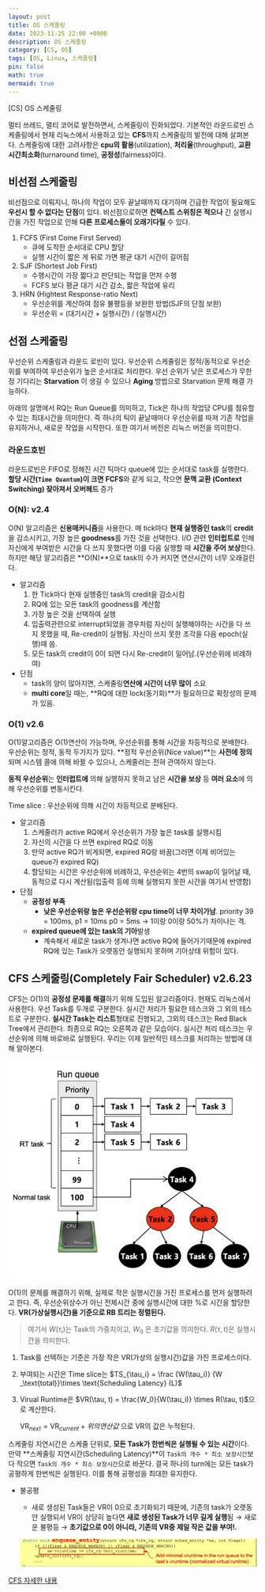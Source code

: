 ```yaml
---
layout: post
title: OS 스케줄링
date: 2023-11-25 22:00 +0900
description: OS 스케줄링
category: [CS, OS] 
tags: [OS, Linux, 스케줄링]
pin: false
math: true
mermaid: true
---
```

[CS] OS 스케줄링
<!--more-->


멀티 쓰레드, 멀티 코어로 발전하면서, 스케줄링이 진화되었다. 기본적인 라운드로빈 스케줄링에서 현재 리눅스에서 사용하고 있는 **CFS**까지 스케줄링의 발전에 대해 살펴본다. 스케줄링에 대한 고려사항은 **cpu의 활용**(utilization), **처리율**(throughput), **교환시간최소화**(turnaround time), **공정성**(fairness)이다. 


## 비선점 스케줄링


비선점으로 이뤄지니, 하나의 작업이 모두 끝날때까지 대기하며 긴급한 작업이 필요해도 **우선시 할 수 없다는 단점**이 있다. 비선점으로하면 **컨텍스트 스위칭은 적으나** 긴 실행시간을 가진 작업으로 인해 **다른 프로세스들이 오래기다릴** 수 있다.

1. FCFS (First Come First Served)
	- 큐에 도착한 순서대로 CPU 할당
	- 실행 시간이 짧은 게 뒤로 가면 평균 대기 시간이 길어짐
2. SJF (Shortest Job First)
	- 수행시간이 가장 짧다고 판단되는 작업을 먼저 수행
	- FCFS 보다 평균 대기 시간 감소, 짧은 작업에 유리
3. HRN (Hightest Response-ratio Next)
	- 우선순위를 계산하여 점유 불평등을 보완한 방법(SJF의 단점 보완)
	- 우선순위 = (대기시간 + 실행시간) / (실행시간)

## 선점 스케줄링


우선순위 스케줄링과 라운드 로빈이 있다. 우선순위 스케줄링은 정적/동적으로 우선순위를 부여하여 우선순위가 높은 순서대로 처리한다. 우선 순위가 낮은 프로세스가 무한정 기다리는 **Starvation** 이 생길 수 있으나 **Aging** 방법으로 Starvation 문제 해결 가능하다. 


아래의 설명에서 RQ는 Run Queue를 의미하고, Tick은 하나의 작업당 CPU를 점유할 수 있는 최대시간을 의미한다. 즉 하나의 틱이 끝날때마다 우선순위를 따져 기존 작업을 유지하거나, 새로운 작업을 시작한다. 또한 여기서 버전은 리눅스 버전을 의미한다.


### 라운드호빈


라운드로빈은 FIFO로 정해진 시간 틱마다 queue에 있는 순서대로 task를 실행한다. **할당 시간(****`Time Quantum`****)이 크면** **FCFS**와 같게 되고, 작으면 **문맥 교환 (Context Switching) 잦아져서 오버헤드** 증가


### O(N): v2.4


O(N) 알고리즘은 **신용매커니즘**을 사용한다. 매 tick마다 **현재 실행중인 task**의 **credit**을 감소시키고, 가장 높은 **goodness**를 가진 것을 선택한다.  I/O 관련 **인터럽트로** 인해 자신에게 부여받은 시간을 다 쓰지 못했다면 이를 다음 실행할 때 **시간을 주어 보상**한다. 하지만 해당 알고리즘은 **O(N)**으로 task의 수가 커지면 연산시간이 너무 오래걸린다. 

- 알고리즘
	1. 한 Tick마다  현재 실행중인 task의 credit을 감소시킴
	2. RQ에 있는 모든 task의 goodness를 계산함
	3. 가장 높은 것을 선택하여 실행
	4. 입출력관련으로 interrupt되었을 경우처럼 자신이 실행해야하는 시간을 다 쓰지 못했을 때, Re-credit이 실행됨. 자신이 쓰지 못한 조각을 다음 epoch(실행)때 씀.
	5. 모든 task의 credit이 0이 되면 다시 Re-credit이 일어남.(우선순위에 비례하여)
- 단점
	- task의 양이 많아지면, 스케줄링**연산에 시간이 너무 많이** 소요
	- **multi core**일 때는, **RQ에 대한 lock(동기화)**가 필요하므로 확장성의 문제가 있음.

### O(1) v2.6


O(1)알고리즘은 O(1)연산이 가능하며, 우선순위를 통해 시간을 차등적으로 분배한다. 우선순위는 정적, 동적 두가지가 있다.  **정적 우선순위(Nice value)**는 **사전에 정의**되며 시스템 콜에 의해 바뀔 수 있으나, 스케줄러는 전혀 관여하지 않는다.


**동적 우선순위**는 **인터럽트에** 의해 실행하지 못하고 남은 **시간을 보상** 등 **여러 요소**에 의해 우선순위를 변동시킨다.


Time slice : 우선순위에 의해 시간이 차등적으로 분배된다.

- 알고리즘
	1. 스케줄러가 active RQ에서 우선순위가 가장 높은 task를 실행시킴
	2. 자신의 시간을 다 쓰면 expired RQ로 이동
	3. 만약 active RQ가 비게되면, expired RQ랑 바꿈(그러면 이제 비어있는 queue가 expired RQ)
	4. 할당되는 시간은 우선순위에 비례하고, 우선순위는 4번의 swap이 일어날 때, 동적으로 다시 계산됨(입출력 등에 의해 실행되지 못한 시간을 여기서 반영함)
- 단점
	- **공정성 부족**
		- **낮은 우선순위랑 높은 우선순위랑 cpu time이 너무 차이가남**. priority 39 = 100ms, p1 = 10ms p0 = 5ms → 1이랑 0이랑 50%가 차이나는 격.
	- **expired queue에 있는 task의 기아**발생
		- 계속해서 새로운 task가 생겨나면 active RQ에 들어가기때문에 expired RQ에 있는 Task가 오랫동안 실행되지 못하며 기아상태 위험이 있다.

## CFS 스케줄링(Completely Fair Scheduler) v2.6.23


CFS는 O(1)의 **공정성 문제를 해결**하기 위해 도입된 알고리즘이다. 현재도 리눅스에서 사용한다. 우선 Task를 두개로 구분한다. 실시간 처리가 필요한 테스크와 그 외의 테스트로 구분한다. **실시간 Task는 리스트**형태로 진행되고, 그외의 테스크는 Red Black Tree에서 관리한다. 최종으로 RQ는 오른쪽과 같은 모습이다. 실시간 처리 테스크는 우선순위에 의해 바로바로 실행된다. 우리는 이제 일반적인 테스크를 처리하는 방법에 대해 알아본다.


![Untitled.png](/assets/img/post/스케줄링/1.png)


O(1)의 문제를 해결하기 위해, 실제로 작은 실행시간을 가진 프로세스를 먼저 실행하려고 한다. 즉, 우선순위상수가 아닌 전체시간 중에 실행시간에 대한 %로 시간을 할당한다. **VR(가상실행시간)을 기준으로 RB 트리는 정렬된다.**


>  여기서 $W(\tau_i)$는  Task의 가중치이고, $W_0$ 은 초기값을 의미한다. $R(\tau, t)$은 실행시간을 의미한다.

1. Task를 선택하는 기준은 가장 작은 VR(가상의 실행시간)값을 가진 프로세스이다.
2. 부여되는 시간은 Time slice는 $TS_{\tau_i} = \frac {W(\tau_i)} {W _\text{total}}\times \text{Scheduling Latency} (L)$
3. Virual Runtime은 $VR(\tau, t) = \frac{W_0}{W(\tau_i)} \times R(\tau, t)$으로 계산한다.

	$\text{VR}_{next}=\text{VR}_{current} + 위의 연산값$ 으로 VR의 값은 누적된다.


스케줄링 지연시간은 스케줄 단위로, **모든 Task가 한번씩은 실행될 수 있는 시간**이다. 만약 **스케줄링 지연시간(Scheduling Latency)**이 `Task의 개수 * 최소 보장시간`보다 작으면 `Task의 개수 * 최소 보장시간`으로 바꾼다. 결국 하나의 turn에는 모든 task가 공평하게 한번씩은 실행된다. 이를 통해 공평성을 최대한 유지한다. 

- 불공평
	- 새로 생성된 Task들은 VR이 0으로 초기화되기 때문에, 기존의 task가 오랫동안 실행되서 VR이 상당히 높다면 **새로 생성된 Task가 너무 길게 실행**됨 → 새로운 불평등 → **초기값으로 0이 아니라, 기존의 VR중 제일 작은 값을 부여!.**

	![Untitled.png](/assets/img/post/스케줄링/2.png)


[CFS 자세한 내용](https://www.notion.so/83c9fb5f49a546d8be01f047baae1b1d) 

